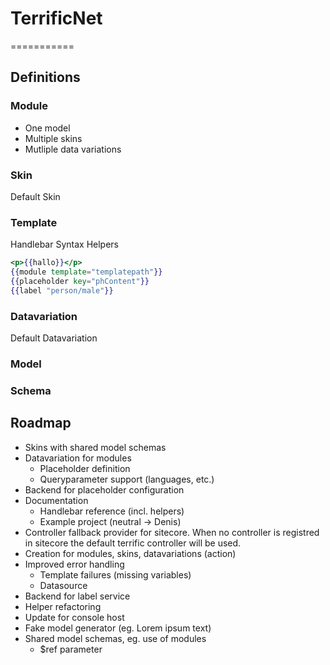# TerrificNet
===========
## Definitions
### Module
* One model
* Multiple skins
* Mutliple data variations
### Skin
Default Skin
### Template
Handlebar Syntax
Helpers

```handlebars
<p>{{hallo}}</p>
{{module template="templatepath"}}
{{placeholder key="phContent"}}
{{label "person/male"}}
```

### Datavariation
Default Datavariation
### Model
### Schema
## Roadmap
* Skins with shared model schemas
* Datavariation for modules
	* Placeholder definition
	* Queryparameter support (languages, etc.)
* Backend for placeholder configuration
* Documentation
	* Handlebar reference (incl. helpers)
	* Example project (neutral -> Denis)
* Controller fallback provider for sitecore. When no controller is registred in sitecore the default terrific controller will be used.
* Creation for modules, skins, datavariations (action)
* Improved error handling
	* Template failures (missing variables)
	* Datasource
* Backend for label service
* Helper refactoring
* Update for console host
* Fake model generator (eg. Lorem ipsum text)
* Shared model schemas, eg. use of modules
	* $ref parameter
